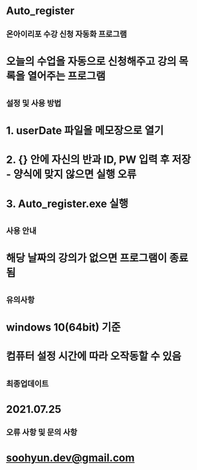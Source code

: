 # Auto_register
## 온아이리포 수강 신청 자동화 프로그램
# 오늘의 수업을 자동으로 신청해주고 강의 목록을 열어주는 프로그램
#

## 설정 및 사용 방법
# 1. userDate 파일을 메모장으로 열기
# 2. {} 안에 자신의 반과 ID, PW 입력 후 저장 - 양식에 맞지 않으면 실행 오류
# 3. Auto_register.exe 실행
#

## 사용 안내
# 해당 날짜의 강의가 없으면 프로그램이 종료됨
#

## 유의사항
# windows 10(64bit) 기준
# 컴퓨터 설정 시간에 따라 오작동할 수 있음
#

## 최종업데이트
# 2021.07.25

## 오류 사항 및 문의 사항
# soohyun.dev@gmail.com
#

